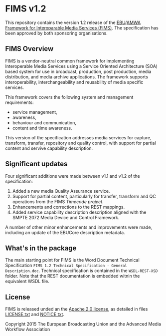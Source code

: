 # FIMS v1.2

This repository contains the version 1.2 release of the [EBU](http://tech.ebu.ch)/[AMWA](http://www.amwa.tv) [Framework for Interoparable Media Services (FIMS)](http://www.fims.tv). The specification has been approved by both sponsoring organisations.

## FIMS Overview

FIMS is a vendor-neutral common framework for implementing Interoperable Media Services using a Service Oriented Architecture (SOA) based system for use in broadcast, production, post production, media distribution, and media archive applications. The framework supports interoperability, interchangeability and reusability of media specific services.

This framework covers the following system and management requirements: 

* service management, 
* awareness, 
* behaviour and communication, 
* content and time awareness.

This version of the specification addresses media services for capture, transform, transfer, repository and quality control, with support for partial content and servive capability description.

## Significant updates

Four significant additions were made between v1.1 and v1.2 of the specification:

1. Added a new media Quality Assurance service.
2. Support for partial content, particularly for transfer, transform and QC operations from the FIMS _Timecode project_.
3. Enhancements and corrections to the REST mappings.
4. Added service capability description description aligned with the SMPTE 2072 Media Device and Control Framework.

A number of other minor enhancements and improvements were made, including an update of the EBUCore description metadata.

## What's in the package

The main starting point for FIMS is the Word Document Technical Specification `FIMS 1.2 Technical Specification - General Description.doc`. Technical specification is contained in the `WSDL-REST-XSD` folder. Note that the REST documentation is embedded witnin the equivalent WSDL file.

## License

FIMS is released unded an the [Apache 2.0 license](http://www.apache.org/licenses/LICENSE-2.0), as detailed in files [LICENSE.txt](/LICENSE.txt/) and [NOTICE.txt](/NOTICE.txt/).

Copyright 2015 The European Broadcasting Union and the Advanced Media Workflow Association 

